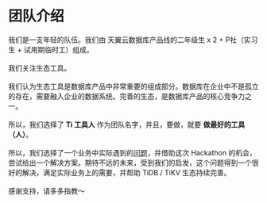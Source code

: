 # 团队介绍

我们是一支年轻的队伍。我们由 天翼云数据库产品线的二年级生 x 2 + P社（实习生 + 试用期临时工）组成。<br />
<br />
我们关注生态工具。<br />
<br />
我们认为生态工具是数据库产品中非常重要的组成部分。数据库在企业中不是孤立的存在，需要融入企业的数据系统。完善的生态，是数据库产品的核心竞争力之一。<br />
<br />
所以，我们选择了 **Ti 工具人** 作为团队名字，并且，要做，就要 **做最好的工具（人）**。<br/>
<br />
所以，我们选择了一个业务中实际遇到的[问题](https://github.com/pingcap/tiflow/issues/1207)，并借助这次 Hackathon 的机会，尝试给出一个解决方案。期待不远的未来，受到我们的启发，这个问题得到一个很好的解决，满足实际业务上的需要，并帮助 TiDB / TiKV 生态持续完善。<br />
<br />
感谢支持，请多多指教～ <br />
<br />
